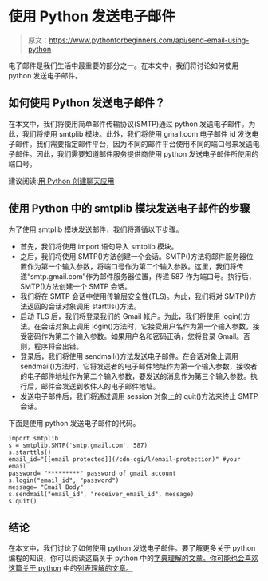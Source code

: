 # 使用 Python 发送电子邮件

> 原文：<https://www.pythonforbeginners.com/api/send-email-using-python>

电子邮件是我们生活中最重要的部分之一。在本文中，我们将讨论如何使用 python 发送电子邮件。

## 如何使用 Python 发送电子邮件？

在本文中，我们将使用简单邮件传输协议(SMTP)通过 python 发送电子邮件。为此，我们将使用 smtplib 模块。此外，我们将使用 gmail.com 电子邮件 id 发送电子邮件。我们需要指定邮件平台，因为不同的邮件平台使用不同的端口号来发送电子邮件。因此，我们需要知道邮件服务提供商使用 python 发送电子邮件所使用的端口号。

建议阅读:[用 Python 创建聊天应用](https://codinginfinite.com/python-chat-application-tutorial-source-code/)

## 使用 Python 中的 smtplib 模块发送电子邮件的步骤

为了使用 smtplib 模块发送邮件，我们将遵循以下步骤。

*   首先，我们将使用 import 语句导入 smtplib 模块。
*   之后，我们将使用 SMTP()方法创建一个会话。SMTP()方法将邮件服务器位置作为第一个输入参数，将端口号作为第二个输入参数。这里，我们将传递“smtp.gmail.com”作为邮件服务器位置，传递 587 作为端口号。执行后，SMTP()方法创建一个 SMTP 会话。
*   我们将在 SMTP 会话中使用传输层安全性(TLS)。为此，我们将对 SMTP()方法返回的会话对象调用 starttls()方法。
*   启动 TLS 后，我们将登录我们的 Gmail 帐户。为此，我们将使用 login()方法。在会话对象上调用 login()方法时，它接受用户名作为第一个输入参数，接受密码作为第二个输入参数。如果用户名和密码正确，您将登录 Gmail。否则，程序将会出错。
*   登录后，我们将使用 sendmail()方法发送电子邮件。在会话对象上调用 sendmail()方法时，它将发送者的电子邮件地址作为第一个输入参数，接收者的电子邮件地址作为第二个输入参数，要发送的消息作为第三个输入参数。执行后，邮件会发送到收件人的电子邮件地址。
*   发送电子邮件后，我们将通过调用 session 对象上的 quit()方法来终止 SMTP 会话。

下面是使用 python 发送电子邮件的代码。

```
import smtplib
s = smtplib.SMTP('smtp.gmail.com', 587)
s.starttls()
email_id="[[email protected]](/cdn-cgi/l/email-protection)" #your email
password= "*********" password of gmail account
s.login("email_id", "password")
message= "Email Body"
s.sendmail("email_id", "receiver_email_id", message)
s.quit()
```

## 结论

在本文中，我们讨论了如何使用 python 发送电子邮件。要了解更多关于 python 编程的知识，你可以阅读这篇关于 python 中的[字典理解的文章。你可能也会喜欢这篇关于 python](https://www.pythonforbeginners.com/dictionary/dictionary-comprehension-in-python) 中的[列表理解的文章。](https://www.pythonforbeginners.com/basics/list-comprehensions-in-python)